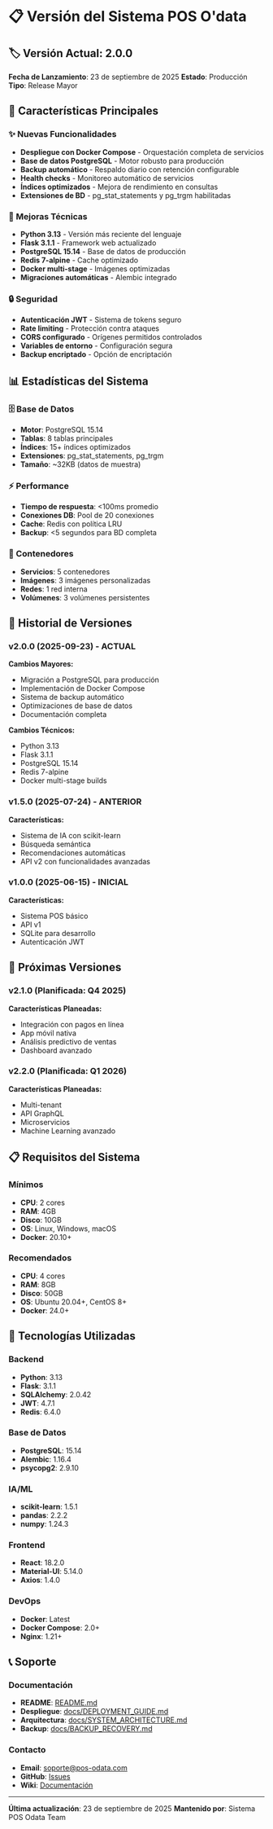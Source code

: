 # 📋 Versión del Sistema POS O'data

## 🏷️ Versión Actual: 2.0.0

**Fecha de Lanzamiento**: 23 de septiembre de 2025
**Estado**: Producción
**Tipo**: Release Mayor

## 🚀 Características Principales

### ✨ Nuevas Funcionalidades
- **Despliegue con Docker Compose** - Orquestación completa de servicios
- **Base de datos PostgreSQL** - Motor robusto para producción
- **Backup automático** - Respaldo diario con retención configurable
- **Health checks** - Monitoreo automático de servicios
- **Índices optimizados** - Mejora de rendimiento en consultas
- **Extensiones de BD** - pg_stat_statements y pg_trgm habilitadas

### 🔧 Mejoras Técnicas
- **Python 3.13** - Versión más reciente del lenguaje
- **Flask 3.1.1** - Framework web actualizado
- **PostgreSQL 15.14** - Base de datos de producción
- **Redis 7-alpine** - Cache optimizado
- **Docker multi-stage** - Imágenes optimizadas
- **Migraciones automáticas** - Alembic integrado

### 🔒 Seguridad
- **Autenticación JWT** - Sistema de tokens seguro
- **Rate limiting** - Protección contra ataques
- **CORS configurado** - Orígenes permitidos controlados
- **Variables de entorno** - Configuración segura
- **Backup encriptado** - Opción de encriptación

## 📊 Estadísticas del Sistema

### 🗄️ Base de Datos
- **Motor**: PostgreSQL 15.14
- **Tablas**: 8 tablas principales
- **Índices**: 15+ índices optimizados
- **Extensiones**: pg_stat_statements, pg_trgm
- **Tamaño**: ~32KB (datos de muestra)

### ⚡ Performance
- **Tiempo de respuesta**: <100ms promedio
- **Conexiones DB**: Pool de 20 conexiones
- **Cache**: Redis con política LRU
- **Backup**: <5 segundos para BD completa

### 🐳 Contenedores
- **Servicios**: 5 contenedores
- **Imágenes**: 3 imágenes personalizadas
- **Redes**: 1 red interna
- **Volúmenes**: 3 volúmenes persistentes

## 🔄 Historial de Versiones

### v2.0.0 (2025-09-23) - ACTUAL
**Cambios Mayores:**
- Migración a PostgreSQL para producción
- Implementación de Docker Compose
- Sistema de backup automático
- Optimizaciones de base de datos
- Documentación completa

**Cambios Técnicos:**
- Python 3.13
- Flask 3.1.1
- PostgreSQL 15.14
- Redis 7-alpine
- Docker multi-stage builds

### v1.5.0 (2025-07-24) - ANTERIOR
**Características:**
- Sistema de IA con scikit-learn
- Búsqueda semántica
- Recomendaciones automáticas
- API v2 con funcionalidades avanzadas

### v1.0.0 (2025-06-15) - INICIAL
**Características:**
- Sistema POS básico
- API v1
- SQLite para desarrollo
- Autenticación JWT

## 🎯 Próximas Versiones

### v2.1.0 (Planificada: Q4 2025)
**Características Planeadas:**
- Integración con pagos en línea
- App móvil nativa
- Análisis predictivo de ventas
- Dashboard avanzado

### v2.2.0 (Planificada: Q1 2026)
**Características Planeadas:**
- Multi-tenant
- API GraphQL
- Microservicios
- Machine Learning avanzado

## 📋 Requisitos del Sistema

### Mínimos
- **CPU**: 2 cores
- **RAM**: 4GB
- **Disco**: 10GB
- **OS**: Linux, Windows, macOS
- **Docker**: 20.10+

### Recomendados
- **CPU**: 4 cores
- **RAM**: 8GB
- **Disco**: 50GB
- **OS**: Ubuntu 20.04+, CentOS 8+
- **Docker**: 24.0+

## 🔧 Tecnologías Utilizadas

### Backend
- **Python**: 3.13
- **Flask**: 3.1.1
- **SQLAlchemy**: 2.0.42
- **JWT**: 4.7.1
- **Redis**: 6.4.0

### Base de Datos
- **PostgreSQL**: 15.14
- **Alembic**: 1.16.4
- **psycopg2**: 2.9.10

### IA/ML
- **scikit-learn**: 1.5.1
- **pandas**: 2.2.2
- **numpy**: 1.24.3

### Frontend
- **React**: 18.2.0
- **Material-UI**: 5.14.0
- **Axios**: 1.4.0

### DevOps
- **Docker**: Latest
- **Docker Compose**: 2.0+
- **Nginx**: 1.21+

## 📞 Soporte

### Documentación
- **README**: [README.md](README.md)
- **Despliegue**: [docs/DEPLOYMENT_GUIDE.md](docs/DEPLOYMENT_GUIDE.md)
- **Arquitectura**: [docs/SYSTEM_ARCHITECTURE.md](docs/SYSTEM_ARCHITECTURE.md)
- **Backup**: [docs/BACKUP_RECOVERY.md](docs/BACKUP_RECOVERY.md)

### Contacto
- **Email**: soporte@pos-odata.com
- **GitHub**: [Issues](https://github.com/tu-usuario/sistema-pos-odata/issues)
- **Wiki**: [Documentación](https://github.com/tu-usuario/sistema-pos-odata/wiki)

---

**Última actualización**: 23 de septiembre de 2025
**Mantenido por**: Sistema POS Odata Team